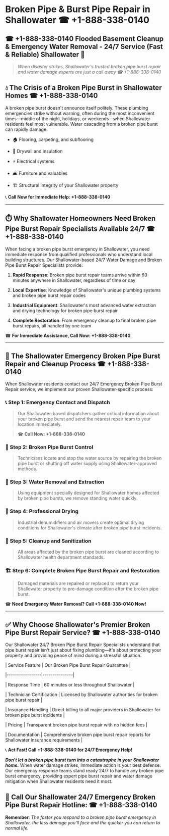 # Broken Pipe & Burst Pipe Repair in Shallowater ☎ +1-888-338-0140  
## ☎ +1-888-338-0140 Flooded Basement Cleanup & Emergency Water Removal - 24/7 Service (Fast & Reliable) Shallowater 🚨  

> *When disaster strikes, Shallowater's trusted broken pipe burst repair and water damage experts are just a call away ☎ +1-888-338-0140*  

## 💧 The Crisis of a Broken Pipe Burst in Shallowater Homes ☎ +1-888-338-0140  

A broken pipe burst doesn't announce itself politely. These plumbing emergencies strike without warning, often during the most inconvenient times—middle of the night, holidays, or weekends—when Shallowater residents feel most vulnerable. Water cascading from a broken pipe burst can rapidly damage:  

* 🏠 Flooring, carpeting, and subflooring  
* 🧱 Drywall and insulation  
* ⚡ Electrical systems  
* 🛋️ Furniture and valuables  
* 🏗️ Structural integrity of your Shallowater property  

📞 **Call Now for Immediate Help: +1-888-338-0140**  

---  

## ⏱️ Why Shallowater Homeowners Need Broken Pipe Burst Repair Specialists Available 24/7 ☎ +1-888-338-0140  

When facing a broken pipe burst emergency in Shallowater, you need immediate response from qualified professionals who understand local building structures. Our Shallowater-based 24/7 Water Damage and Broken Pipe Burst Repair Specialists provide:  

1. **Rapid Response**: Broken pipe burst repair teams arrive within 60 minutes anywhere in Shallowater, regardless of time or day  
2. **Local Expertise**: Knowledge of Shallowater's unique plumbing systems and broken pipe burst repair codes  
3. **Industrial Equipment**: Shallowater's most advanced water extraction and drying technology for broken pipe burst repair  
4. **Complete Restoration**: From emergency cleanup to final broken pipe burst repairs, all handled by one team  

☎ **For Immediate Assistance, Call Now: +1-888-338-0140**  

---  

## 🔧 The Shallowater Emergency Broken Pipe Burst Repair and Cleanup Process ☎ +1-888-338-0140  

When Shallowater residents contact our 24/7 Emergency Broken Pipe Burst Repair service, we implement our proven Shallowater-specific process:  

### 📞 Step 1: Emergency Contact and Dispatch  
> Our Shallowater-based dispatchers gather critical information about your broken pipe burst and send the nearest repair team to your location immediately.  
> ☎ **Call Now: +1-888-338-0140**  

### 🚿 Step 2: Broken Pipe Burst Control  
> Technicians locate and stop the water source by repairing the broken pipe burst or shutting off water supply using Shallowater-approved methods.  

### 🌊 Step 3: Water Removal and Extraction  
> Using equipment specially designed for Shallowater homes affected by broken pipe bursts, we remove standing water quickly.  

### 💨 Step 4: Professional Drying  
> Industrial dehumidifiers and air movers create optimal drying conditions for Shallowater's climate after broken pipe burst incidents.  

### 🧼 Step 5: Cleanup and Sanitization  
> All areas affected by the broken pipe burst are cleaned according to Shallowater health department standards.  

### 🏗️ Step 6: Complete Broken Pipe Burst Repair and Restoration  
> Damaged materials are repaired or replaced to return your Shallowater property to pre-damage condition after the broken pipe burst.  

☎ **Need Emergency Water Removal? Call +1-888-338-0140 Now!**  

---  

## ✅ Why Choose Shallowater's Premier Broken Pipe Burst Repair Service? ☎ +1-888-338-0140  

Our Shallowater 24/7 Broken Pipe Burst Repair Specialists understand that pipe burst repair isn't just about fixing plumbing—it's about protecting your property and providing peace of mind during a stressful situation.  

| Service Feature | Our Broken Pipe Burst Repair Guarantee |  
|-----------------|---------------|  
| Response Time | 60 minutes or less throughout Shallowater |  
| Technician Certification | Licensed by Shallowater authorities for broken pipe burst repair |  
| Insurance Handling | Direct billing to all major providers in Shallowater for broken pipe burst incidents |  
| Pricing | Transparent broken pipe burst repair with no hidden fees |  
| Documentation | Comprehensive broken pipe burst repair reports for Shallowater insurance requirements |  

📞 **Act Fast! Call +1-888-338-0140 for 24/7 Emergency Help!**  

***Don't let a broken pipe burst turn into a catastrophe in your Shallowater home.*** When water damage strikes, immediate action is your best defense. Our emergency response teams stand ready 24/7 to handle any broken pipe burst emergency, providing expert pipe burst repair and water damage mitigation when Shallowater residents need it most.  

## 📱 Call Our Shallowater 24/7 Emergency Broken Pipe Burst Repair Hotline: ☎ +1-888-338-0140  

**Remember**: *The faster you respond to a broken pipe burst emergency in Shallowater, the less damage you'll face and the quicker you can return to normal life.*